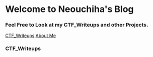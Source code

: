 # Welcome to Neouchiha's Blog

### Feel Free to Look at my CTF_Writeups and other Projects.

[CTF_Writeups](https://npranav7619.github.io/CTF_Writeups)
[About Me](https://npranav7619.github.io/Aboutme)


### CTF_Writeups
  <Tab eventKey="PicoCTF" title="PicoCTF">
    <Sonnet />
  </Tab>
  <Tab eventKey="OvertheWire_Bandit" title="OvertheWire_Bandit">
    <Sonnet />
  </Tab>
</Tabs>
